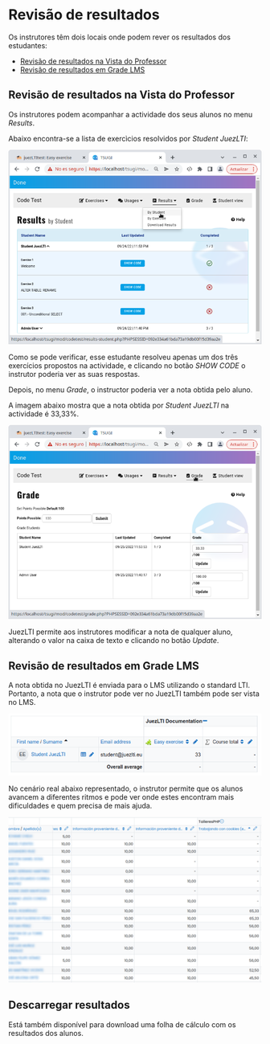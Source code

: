 # Revisão de resultados

Os instrutores têm dois locais onde podem rever os resultados dos estudantes:

  - [Revisão de resultados na Vista do Professor](#revisão-de-resultados-na-vista-do-professor)
  - [Revisão de resultados em Grade LMS](#revisão-de-resultados-em-grade-lms)


## Revisão de resultados na Vista do Professor

Os instrutores podem acompanhar a actividade dos seus alunos no menu _Results_.

Abaixo encontra-se a lista de exercìcios resolvidos por _Student JuezLTI_:

![Revisão de Resultados no Menu Results de JuezLTI](../docs/img/reviewResults/reviewResultsGradeJuezResults.png)

Como se pode verificar, esse estudante resolveu apenas um dos três exercícios propostos na actividade, e clicando no botão _SHOW CODE_ o instrutor poderia ver as suas respostas.

Depois, no menu _Grade_, o instructor poderia ver a nota obtida pelo aluno.

A imagem abaixo mostra que a nota obtida por _Student JuezLTI_ na actividade é 33,33%.

![Revisão de Resultados no Menu Grade de JuezLTI](../docs/img/reviewResults/reviewResultsGradeJuezGrade.png)

JuezLTI permite aos instrutores modificar a nota de qualquer aluno, alterando o valor na caixa de texto e clicando no botão _Update_.

## Revisão de resultados em Grade LMS

A nota obtida no JuezLTI é enviada para o LMS utilizando o standard LTI. Portanto, a nota que o instrutor pode ver no JuezLTI também pode ser vista no LMS.

![Revisão de Resultados no LMS](../docs/img/reviewResults/reviewResultsGradeLMS.png)

No cenário real abaixo representado, o instrutor permite que os alunos avancem a diferentes ritmos e pode ver onde estes encontram mais dificuldades e quem precisa de mais ajuda.

![Revisão de Resultados num Cenário Real](../docs/img/reviewResults/reviewResultsRealGrade.png)

## Descarregar resultados

Está também disponível para download uma folha de cálculo com os resultados dos alunos.
